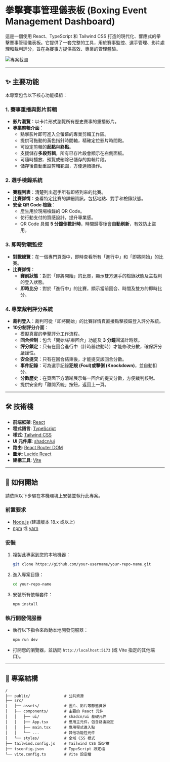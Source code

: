# 拳擊賽事管理儀表板 (Boxing Event Management Dashboard)

這是一個使用 React、TypeScript 和 Tailwind CSS 打造的現代化、響應式的拳擊賽事管理儀表板。它提供了一套完整的工具，用於賽事監控、選手管理、影片處理和裁判評分，旨在為賽事方提供高效、專業的管理體驗。

![專案截圖](https://i.imgur.com/your-screenshot.png) <!-- 請替換成您的專案截圖 -->

---

## ✨ 主要功能

本專案包含以下核心功能模組：

### 1. 賽事重播與影片剪輯
- **影片瀏覽**：以卡片形式瀏覽所有歷史賽事的重播影片。
- **專業剪輯介面**：
  - 點擊影片即可進入全螢幕的專業剪輯工作區。
  - 提供可拖動的黃色指針時間軸，精確定位影片時間點。
  - 可設定剪輯的**起點**與**終點**。
  - 支援儲存**多段剪輯**，所有已存片段會顯示在右側面板。
  - 可隨時播放、預覽或刪除已儲存的剪輯片段。
  - 儲存後自動重設剪輯範圍，方便連續操作。

### 2. 選手檢錄系統
- **賽程列表**：清楚列出選手所有即將到來的比賽。
- **比賽詳情**：查看特定比賽的詳細資訊，包括地點、對手和檢錄狀態。
- **安全 QR Code 檢錄**：
  - 產生用於現場檢錄的 QR Code。
  - 仿行動支付的質感設計，提升專業感。
  - QR Code 具備 **5 分鐘倒數計時**，時間歸零後會**自動刷新**，有效防止盜用。

### 3. 即時對戰監控
- **對戰總覽**：在一個專門頁面中，即時查看所有「進行中」和「即將開始」的比賽。
- **比賽詳情**：
  - **賽前狀態**：對於「即將開始」的比賽，顯示雙方選手的檢錄狀態及主裁判的登入狀態。
  - **即時比分**：對於「進行中」的比賽，顯示當前回合、時間及雙方的即時比分。

### 4. 專業裁判評分系統
- **裁判登入**：裁判可從「即將開始」的比賽詳情頁直接點擊按鈕登入評分系統。
- **10分制評分介面**：
  - 模擬真實的拳擊評分工作流程。
  - **回合控制**：包含「開始/結束回合」功能及 **3 分鐘**圓滿計時器。
  - **評分鎖定**：只有在回合進行中（計時器啟動時）才能修改分數，確保評分嚴謹性。
  - **安全提交**：只有在回合結束後，才能提交該回合分數。
  - **事件記錄**：可為選手記錄**犯規 (Foul)**或**擊倒 (Knockdown)**，並自動扣分。
  - **分數歷史**：在頁面下方清晰展示每一回合的提交分數，方便裁判核對。
  - 提供安全的「離開系統」按鈕，返回上一頁。

---

## 🛠️ 技術棧

- **前端框架**: [React](https://reactjs.org/)
- **程式語言**: [TypeScript](https://www.typescriptlang.org/)
- **樣式**: [Tailwind CSS](https://tailwindcss.com/)
- **UI 元件庫**: [shadcn/ui](https://ui.shadcn.com/)
- **路由**: [React Router DOM](https://reactrouter.com/)
- **圖示**: [Lucide React](https://lucide.dev/)
- **建構工具**: [Vite](https://vitejs.dev/)

---

## 🚀 如何開始

請依照以下步驟在本機環境上安裝並執行此專案。

### 前置要求
- [Node.js](https://nodejs.org/) (建議版本 18.x 或以上)
- [npm](https://www.npmjs.com/) 或 [yarn](https://yarnpkg.com/)

### 安裝
1. 複製此專案到您的本地機器：
   ```bash
   git clone https://github.com/your-username/your-repo-name.git
   ```
2. 進入專案目錄：
   ```bash
   cd your-repo-name
   ```
3. 安裝所有依賴套件：
   ```bash
   npm install
   ```

### 執行開發伺服器
- 執行以下指令來啟動本地開發伺服器：
  ```bash
  npm run dev
  ```
- 打開您的瀏覽器，並訪問 `http://localhost:5173` (或 Vite 指定的其他端口)。

---

## 📁 專案結構

```
/
├── public/               # 公共資源
├── src/
│   ├── assets/           # 圖片、影片等靜態資源
│   ├── components/       # 主要的 React 元件
│   │   ├── ui/           # shadcn/ui 基礎元件
│   │   ├── App.tsx       # 應用主元件，包含路由設定
│   │   ├── main.tsx      # 應用程式進入點
│   │   └── ...           # 其他功能性元件
│   └── styles/           # 全域 CSS 樣式
├── tailwind.config.js    # Tailwind CSS 設定檔
├── tsconfig.json         # TypeScript 設定檔
└── vite.config.ts        # Vite 設定檔
``` 
